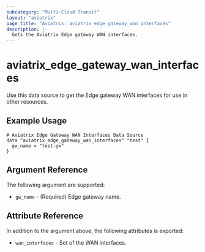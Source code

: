 ```yaml
---
subcategory: "Multi-Cloud Transit"
layout: "aviatrix"
page_title: "Aviatrix: aviatrix_edge_gateway_wan_interfaces"
description: |-
  Gets the Aviatrix Edge gateway WAN interfaces.
---
```


# aviatrix_edge_gateway_wan_interfaces

Use this data source to get the Edge gateway WAN interfaces for use in other resources.

## Example Usage

```hcl
# Aviatrix Edge Gateway WAN Interfaces Data Source
data "aviatrix_edge_gateway_wan_interfaces" "test" {
  gw_name = "test-gw"
}
```

## Argument Reference

The following argument are supported:

* `gw_name` - (Required) Edge gateway name.

## Attribute Reference

In addition to the argument above, the following attributes is exported:

* `wan_interfaces` - Set of the WAN interfaces.
